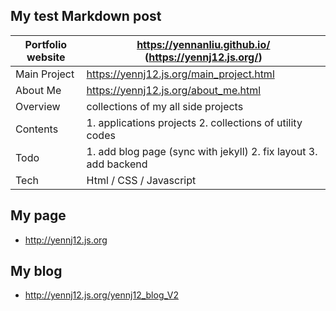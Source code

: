 ## My test Markdown post

Portfolio website | https://yennanliu.github.io/  (https://yennj12.js.org/) 
------------ | -------------
Main Project |  https://yennj12.js.org/main_project.html
About Me     |  https://yennj12.js.org/about_me.html
Overview | collections of my all side projects 
Contents  | 1. applications projects  2. collections of utility codes
Todo | 1. add blog page (sync with jekyll) 2. fix layout 3. add backend   
Tech | Html / CSS / Javascript 

## My page 
- http://yennj12.js.org

## My blog 
- http://yennj12.js.org/yennj12_blog_V2


